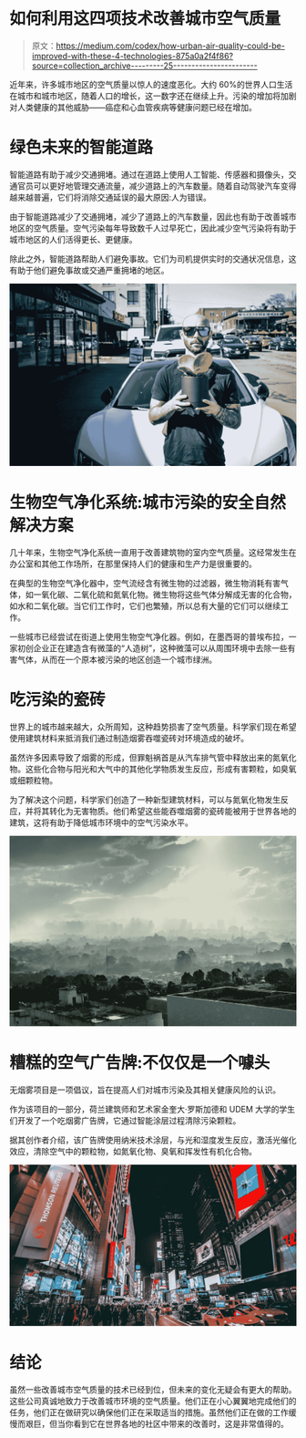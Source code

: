 # 如何利用这四项技术改善城市空气质量

> 原文：<https://medium.com/codex/how-urban-air-quality-could-be-improved-with-these-4-technologies-875a0a2f4f86?source=collection_archive---------25----------------------->

近年来，许多城市地区的空气质量以惊人的速度恶化。大约 60%的世界人口生活在城市和城市地区，随着人口的增长，这一数字还在继续上升。污染的增加将加剧对人类健康的其他威胁——癌症和心血管疾病等健康问题已经在增加。

# **绿色未来的智能道路**

智能道路有助于减少交通拥堵。通过在道路上使用人工智能、传感器和摄像头，交通官员可以更好地管理交通流量，减少道路上的汽车数量。随着自动驾驶汽车变得越来越普遍，它们将消除交通延误的最大原因:人为错误。

由于智能道路减少了交通拥堵，减少了道路上的汽车数量，因此也有助于改善城市地区的空气质量。空气污染每年导致数千人过早死亡，因此减少空气污染将有助于城市地区的人们活得更长、更健康。

除此之外，智能道路帮助人们避免事故。它们为司机提供实时的交通状况信息，这有助于他们避免事故或交通严重拥堵的地区。

![](img/b9cd45350dd13ac3697ff69a14dd3eb0.png)

# **生物空气净化系统:城市污染的安全自然解决方案**

几十年来，生物空气净化系统一直用于改善建筑物的室内空气质量。这经常发生在办公室和其他工作场所，在那里保持人们的健康和生产力是很重要的。

在典型的生物空气净化器中，空气流经含有微生物的过滤器，微生物消耗有害气体，如一氧化碳、二氧化硫和氮氧化物。微生物将这些气体分解成无害的化合物，如水和二氧化碳。当它们工作时，它们也繁殖，所以总有大量的它们可以继续工作。

一些城市已经尝试在街道上使用生物空气净化器。例如，在墨西哥的普埃布拉，一家初创企业正在建造含有微藻的“人造树”，这种微藻可以从周围环境中去除一些有害气体，从而在一个原本被污染的地区创造一个城市绿洲。

# **吃污染的瓷砖**

世界上的城市越来越大，众所周知，这种趋势损害了空气质量。科学家们现在希望使用建筑材料来抵消我们通过制造烟雾吞噬瓷砖对环境造成的破坏。

虽然许多因素导致了烟雾的形成，但罪魁祸首是从汽车排气管中释放出来的氮氧化物。这些化合物与阳光和大气中的其他化学物质发生反应，形成有害颗粒，如臭氧或细颗粒物。

为了解决这个问题，科学家们创造了一种新型建筑材料，可以与氮氧化物发生反应，并将其转化为无害物质。他们希望这些能吞噬烟雾的瓷砖能被用于世界各地的建筑，这将有助于降低城市环境中的空气污染水平。

![](img/ccbd1488932edf37cf4edec932d5efc5.png)

# **糟糕的空气广告牌:不仅仅是一个噱头**

无烟雾项目是一项倡议，旨在提高人们对城市污染及其相关健康风险的认识。

作为该项目的一部分，荷兰建筑师和艺术家金奎大·罗斯加德和 UDEM 大学的学生们开发了一个吃烟雾广告牌，它通过智能涂层过程清除污染颗粒。

据其创作者介绍，该广告牌使用纳米技术涂层，与光和湿度发生反应，激活光催化效应，清除空气中的颗粒物，如氮氧化物、臭氧和挥发性有机化合物。

![](img/877b71b4624dd5d4374b44e71ecafa01.png)

# **结论**

虽然一些改善城市空气质量的技术已经到位，但未来的变化无疑会有更大的帮助。这些公司真诚地致力于改善城市环境的空气质量。他们正在小心翼翼地完成他们的任务，他们正在做研究以确保他们正在采取适当的措施。虽然他们正在做的工作缓慢而艰巨，但当你看到它在世界各地的社区中带来的改善时，这是非常值得的。
